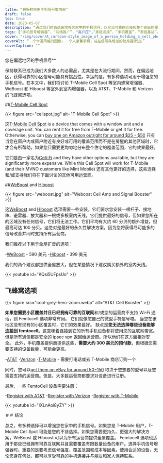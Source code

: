 ```yaml
---
title: “最好的家用手机信号增强器”
draft: false
toc: true
date: 2023-05-07
description: “通过我们的首选来增强您家中的手机信号，以实现可靠的连接和整个家庭的覆盖。”
tags: [“手机信号增强器”，“网络推广”，"高升压",“家庭连接”，“手机覆盖”，“家庭基站”，“蜂窝信号放大器”，“无线信号增强器”，“信号增强装置”，“移动连接”，“手机接收”，“家庭互联网”，“无线助推器”，“电子产品”，“家装”，“电信”，“技术”，“智能家居”，“无线通话”，《移动网络》]
cover: "/img/cover/A_cartoon-style_image_of_a_person_holding_a_cell_phone.png"
coverAlt: “一个卡通风格的图像，一个人拿着手机，站在信号条增加的助推器旁边。”
coverCaption: “”
---
```

 您在偏远地区的手机信号**

保持联系已成为我们大多数人的必需品，尤其是在大流行期间。然而，在偏远地区，获得可靠的小区信号可能具有挑战性。幸运的是，有多种选项可用于增强您的手机信号。在本文中，我们将讨论 T-Mobile Cell Spot 等室内蜂窝增强器、WeBoost 和 Hiboost 等室外到室内增强器，以及 AT&T、T-Mobile 和 Verizon 的飞蜂窝选项。

##[T-Mobile Cell Spot](https://amzn.to/41cXppc)

{{< figure src="cellspot.jpg" alt="T-Mobile Cell Spot" >}}

这[T-Mobile Cell Spot](https://amzn.to/41cXppc) is a device that comes with a window unit and a coverage unit. You can rent it for free from T-Mobile or get it for free. Otherwise, you can [buy one on Amazon outright for around $25 - $50](https://amzn.to/41cXppc) 只有当您在窗户内或窗户附近有良好或可用的覆盖范围而不是在房屋的其他区域时，它才会有所帮助。如果您只需要更均匀地分布整个住宅的覆盖范围，它的效果最好。

它们是由一家名为[Cell-Fi](https://nextivityinc.com/products/) and they have other options available, but they are significantly more expensive. While this Cell Spot will work for T-Mobile (and their MVNO customers like Mint Mobile) 还有其他更好的选择，这些选择和/或支持我们将在下面讨论的其他可用运营商。

##[WeBoost](https://amzn.to/42chuNG) and [Hiboost](https://amzn.to/3NPsSL6)

{{< figure src="weboost.jpg" alt="Weboost Cell Amp and Signal Booster" >}}

这[WeBoost](https://amzn.to/42chuNG) and [Hiboost](https://amzn.to/3NPsSL6) 选项需要一些安装。它们要求您安装一根杆子、接地棒、避雷器、放大器和一根或多根室内天线。它们提供最好的信号，但如果您所在的区域没有任何信号，它们将无法工作。它们平均有大约 60 分贝的额外增益，但最高可达 100 分贝。这绝对是最好的永久性解决方案，因为您将获得尽可能多的信号改善并同时支持所有运营商。

我们推荐以下用于全屋扩音的选项：

-[WeBoost](https://amzn.to/42chuNG) - 590 美元
-[Hiboost](https://amzn.to/3NPsSL6) - 399 美元

我们的两个建议都提供全屋放大，但在某些情况下建议购买额外的室内天线。

{{< youtube id="KQsi5UFpsUo" >}}

## 飞蜂窝选项

{{< figure src="cool-grey-hero-zoom.webp" alt="AT&T Cell Booster" >}}

**如果您需要小区覆盖并且已经拥有可靠的互联网**和/或您的运营商不支持 Wi-Fi 通话，则 Femtocell 选项非常有用。
它们就像您自己的微型手机信号塔。
当您在该地区没有现有的小区覆盖时，它们的效果最好。
缺点是**您无法选择哪些设备能够连接到 femtocell**。这意味着连接到它的所有手机设备都将使用您的互联网带宽。但是所有通信都是安全的 ipsec vpn 返回给运营商。所以他们在这方面相对安全。
此外，手机覆盖提供商提供这些，**需要大约 300 美元的预付款**，但根据您需要支持的设备数量，可能会更高。
 
-[AT&T](https://www.att.com/buy/accessories/Specialty-Items/att-cell-booster.html)
-[Verizon](https://www.verizon.com/products/verizon-lte-network-extender/)
-[T-Mobile](https://www.t-mobile.com/support/coverage/4g-lte-cellspot) - 需要打电话或去 T-Mobile 商店订购一个

同时，您可以[get them on eBay for around $50-$150](https://www.ebay.com/sch/i.html?_nkw=femtocell) 取决于您想要的型号以及您需要支持的运营商。但是，大多数运营商都要求对设备进行注册。

最后，一些 FemtoCell 设备需要注册：

-[Register with AT&T](https://www.att.com/device-support/article/wireless/KM1458172/ATT/ATTSS2FII)
-[Register with Verizon](https://www.verizonwireless.com/content/wcms/overlays/register-signal-booster.html)
-[Register with T-Mobile](https://www.t-mobile.com/support/coverage/4g-lte-cellspot)

{{< youtube id="IXLnAoi8yZY" >}}

＃＃ 结论

总之，有多种选择可以增强您在家中的手机信号。如果您是 T-Mobile 用户，T-Mobile Cell Spot 可能是您的不错选择。如果您需要更持久、更强大的解决方案，WeBoost 或 Hiboost 可以为所有运营商提供全屋覆盖。 Femtocell 选项也适用于那些已经拥有可靠互联网并且需要覆盖有限数量设备的用户。选择手机信号增强器时，重要的是要考虑信号强度、覆盖范围和成本等因素。使用合适的设备，无论您身在何处，都可以享受可靠的手机连接并与朋友和家人保持联系。
